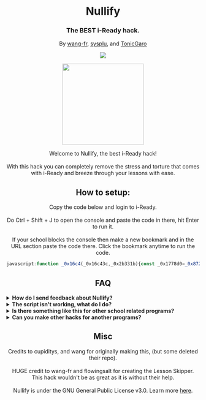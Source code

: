<h1 align="center">Nullify</h1>
<h3 align="center">The BEST i-Ready hack.</h3>
<p align="center">By <a href="https://github.com/wang-fr">wang-fr</a>, <a href="https://github.com/sysplu">sysplu</a>, and <a href="https://github.com/TonicGaro">TonicGaro</a>

<p align="center">
        <a href="https://discord.gg/nullify">
	       <img src="https://img.shields.io/discord/1075550021291872307?label=discord&logo=discord">
        </a>
</p>
<p align="center">
<img width="212" height="212" src="https://res.cloudinary.com/dodofguiy/image/upload/v1671071889/icon_f6pwnj.png">
</p>

<p align="center">
Welcome to Nullify, the best i-Ready hack!<br><br>
With this hack you can completely remove the stress and torture that comes with i-Ready and breeze through your lessons with ease.</p>

<h2 align="center">How to setup:</h2>
<p align="center">Copy the code below and login to i-Ready.<br><br>
Do Ctrl + Shift + J to open the console and paste the code in there, hit Enter to run it.<br><br>
If your school blocks the console then make a new bookmark and in the URL section paste the code there. Click the bookmark anytime to run the code.</p>

```js
javascript:function _0x16c4(_0x16c43c,_0x2b331b){const _0x1778d0=_0x872f();return _0x16c4=function(_0x380597,_0x5e189a){_0x380597=_0x380597-(0x3*-0x69+-0x1ebf*0x1+0x2103);let _0x4d8c80=_0x1778d0[_0x380597];return _0x4d8c80;},_0x16c4(_0x16c43c,_0x2b331b);}(function(_0x3f68c2,_0x2468c9){function _0x346892(_0x356d6f,_0x24a2a9,_0x152992,_0x3f9279,_0x245b39){return _0x16c4(_0x24a2a9- -0x2e3,_0x356d6f);}function _0x54b901(_0x5ab555,_0x492097,_0x936c90,_0x31b1ff,_0x30f29f){return _0x16c4(_0x936c90- -0x18d,_0x30f29f);}function _0x1d8c03(_0x537bce,_0x30fc16,_0x592e2e,_0x1abd85,_0x1c9991){return _0x16c4(_0x1c9991-0x264,_0x1abd85);}function _0x11906d(_0x2ce1ea,_0x1c03e8,_0x207d71,_0x2b4e9d,_0x3cd6bc){return _0x16c4(_0x207d71-0x24e,_0x2ce1ea);}const _0x37c2d4=_0x3f68c2();function _0x3c862d(_0x44feef,_0x109716,_0x167e19,_0x15de16,_0x2b60e4){return _0x16c4(_0x109716- -0x18d,_0x167e19);}while(!![]){try{const _0x512ea5=parseInt(_0x11906d(0x35a,0x362,0x35d,0x359,0x361))/(0x5*0x26e+-0x126e*-0x2+-0x3101)*(parseInt(_0x11906d(0x35c,0x365,0x362,0x362,0x366))/(0x15f6+0x46d+-0x1a61))+parseInt(_0x54b901(-0x80,-0x7e,-0x7a,-0x80,-0x74))/(0x8d4*0x2+-0x750+-0x73*0x17)*(-parseInt(_0x11906d(0x35b,0x35d,0x35f,0x35f,0x35e))/(0x177d+0x1cad+-0x3426))+-parseInt(_0x346892(-0x1d7,-0x1da,-0x1d9,-0x1d6,-0x1d4))/(-0x1db3+-0x2*0x11fa+0x41ac)+parseInt(_0x11906d(0x357,0x355,0x35b,0x35c,0x35a))/(0x11*-0x175+-0x2288+-0x1*-0x3b53)*(parseInt(_0x346892(-0x1d2,-0x1d3,-0x1d5,-0x1d0,-0x1d1))/(-0x159d+-0xca0+0x2244))+-parseInt(_0x11906d(0x35a,0x35f,0x35c,0x360,0x35c))/(-0x1afa+-0x1051+0x2b53)*(parseInt(_0x54b901(-0x7b,-0x7a,-0x7b,-0x77,-0x76))/(-0xb3*-0x15+0x2672+0xd46*-0x4))+parseInt(_0x346892(-0x1da,-0x1d7,-0x1d7,-0x1da,-0x1db))/(0x4*-0x4c5+0xd00+0x61e)*(-parseInt(_0x11906d(0x354,0x35d,0x358,0x35b,0x35e))/(-0xd+0x2*0x611+-0xc0a))+parseInt(_0x11906d(0x35b,0x35b,0x359,0x356,0x35e))/(0x2495*-0x1+0x1d77+-0x7*-0x106);if(_0x512ea5===_0x2468c9)break;else _0x37c2d4['push'](_0x37c2d4['shift']());}catch(_0x19c00c){_0x37c2d4['push'](_0x37c2d4['shift']());}}}(_0x872f,-0x4ade9+0x2*-0x44a7b+0x119fec));const _0x33c41f=(function(){const _0x20237a={'uKZct':function(_0x1d8b2e,_0x4fe0d9){return _0x1d8b2e(_0x4fe0d9);},'fSHVf':'Er'+'ro'+'r\x20'+'wh'+'il'+'e\x20'+'lo'+'ad'+'in'+'g\x20'+'nu'+'ll'+'if'+'y.'+'\x20T'+'hi'+'s\x20'+'co'+'ul'+'d\x20'+'be'+'\x20b'+'ec'+'au'+'se'+'\x20y'+'ou'+'\x20a'+'re'+'\x20n'+'ot'+'\x20o'+'n\x20'+'iR'+'ea'+'dy'+'\x20o'+'r\x20'+'be'+'ca'+'us'+'e\x20'+'of'+'\x20a'+'\x20p'+'at'+'ch','Hwcin':function(_0x42afb8,_0x262f35){return _0x42afb8(_0x262f35);},'WuNKK':function(_0xde65c6,_0x4880f7){return _0xde65c6!==_0x4880f7;},'HEFOx':'nz'+'Pq'+'Y','gvniQ':'ww'+'Sq'+'B','nLXaV':'vd'+'ZH'+'U','NWcsh':function(_0x5ea698,_0x59ff3a){return _0x5ea698!==_0x59ff3a;},'OgHXO':'id'+'Xs'+'X','zxBED':'SE'+'Bj'+'s'};let _0xaf9f8=!![];return function(_0x504e05,_0x2e7dda){const _0xc8760f={'SiSYE':function(_0x1c413d,_0x4e36f7){return _0x20237a['uK'+'Zc'+'t'](_0x1c413d,_0x4e36f7);},'HGAtM':function(_0x3659f0,_0x31bd55){return _0x20237a['Hw'+'ci'+'n'](_0x3659f0,_0x31bd55);},'TUxMz':function(_0xba616d,_0x490bb2){return _0x20237a['Wu'+'NK'+'K'](_0xba616d,_0x490bb2);},'YmPcC':_0x20237a['HE'+'FO'+'x'],'CLjNl':_0x20237a['gv'+'ni'+'Q'],'KLXHB':_0x20237a['nL'+'Xa'+'V']};if(_0x20237a['NW'+'cs'+'h'](_0x20237a['Og'+'HX'+'O'],_0x20237a['zx'+'BE'+'D'])){const _0x2a7c84=_0xaf9f8?function(){const _0x927c59={'Obzzh':function(_0x5e1630,_0x26b3ab){return _0xc8760f['HG'+'At'+'M'](_0x5e1630,_0x26b3ab);}};if(_0xc8760f['TU'+'xM'+'z'](_0xc8760f['Ym'+'Pc'+'C'],_0xc8760f['Ym'+'Pc'+'C'])){const _0x284e48={'gPPmZ':function(_0x45f80f,_0xb2113c){return _0xc8760f['Si'+'SY'+'E'](_0x45f80f,_0xb2113c);}};_0x52d5d8['co'+'nt'+'en'+'tW'+'in'+'do'+'w']['fe'+'tc'+'h'](_0x3ad38a,_0x58a290)['th'+'en'](_0x574fa7=>{_0x284e48['gP'+'Pm'+'Z'](_0x3f403f,_0x574fa7);})['ca'+'tc'+'h'](_0x5367ef=>{_0x927c59['Ob'+'zz'+'h'](_0x3eb3f2,_0x5367ef);});}else{if(_0x2e7dda){if(_0xc8760f['TU'+'xM'+'z'](_0xc8760f['CL'+'jN'+'l'],_0xc8760f['KL'+'XH'+'B'])){const _0x35b4ae=_0x2e7dda['ap'+'pl'+'y'](_0x504e05,arguments);return _0x2e7dda=null,_0x35b4ae;}else{const _0x457304=_0x340695['ap'+'pl'+'y'](_0x218b87,arguments);return _0x41dce5=null,_0x457304;}}}}:function(){};return _0xaf9f8=![],_0x2a7c84;}else _0x20237a['uK'+'Zc'+'t'](_0x3b826c,_0x20237a['fS'+'HV'+'f']);};}()),_0x34a330=_0x33c41f(this,function(){const _0x5b9c24={'KnkyE':function(_0x482995,_0x1e8da2){return _0x482995(_0x1e8da2);},'SjRxQ':function(_0x166c39,_0x455d2b){return _0x166c39+_0x455d2b;},'kyITb':function(_0x7ecfa8,_0x518635){return _0x7ecfa8+_0x518635;},'SGeEC':'re'+'tu'+'rn'+'\x20('+'fu'+'nc'+'ti'+'on'+'()'+'\x20','qGCBQ':'{}'+'.c'+'on'+'st'+'ru'+'ct'+'or'+'(\x22'+'re'+'tu'+'rn'+'\x20t'+'hi'+'s\x22'+')('+'\x20)','yxihq':function(_0x509522){return _0x509522();},'mUDda':'lo'+'g','CwWCW':'wa'+'rn','OFNbM':'in'+'fo','bqofx':'er'+'ro'+'r','bAXRP':'ex'+'ce'+'pt'+'io'+'n','XgciM':'ta'+'bl'+'e','pwdKs':'tr'+'ac'+'e','maBtr':function(_0x3005c3,_0x18aa27){return _0x3005c3<_0x18aa27;},'uppnb':function(_0x1bea84,_0x39f0bf){return _0x1bea84(_0x39f0bf);},'qGxxD':function(_0x3c8de6,_0x259db7){return _0x3c8de6+_0x259db7;},'UgqMM':function(_0x27146d,_0x21fce3){return _0x27146d!==_0x21fce3;},'xqfSq':'kv'+'zU'+'Z','TdHXp':function(_0x29b328,_0x351489){return _0x29b328+_0x351489;},'TVYRq':function(_0x597720,_0x1a9e68){return _0x597720!==_0x1a9e68;},'AVzcp':'vt'+'OX'+'p','NUSrO':'Jk'+'GW'+'V','Xixqv':function(_0x54d4a2,_0x4dd505){return _0x54d4a2===_0x4dd505;},'ktmlA':'BS'+'XH'+'x'};let _0x2c35cf;try{if(_0x5b9c24['Ug'+'qM'+'M'](_0x5b9c24['xq'+'fS'+'q'],_0x5b9c24['xq'+'fS'+'q'])){if(_0x50b0b7){const _0x10b7eb=_0x2458f1['ap'+'pl'+'y'](_0x23d51b,arguments);return _0x3259bb=null,_0x10b7eb;}}else{const _0x3ad5c8=_0x5b9c24['up'+'pn'+'b'](Function,_0x5b9c24['ky'+'IT'+'b'](_0x5b9c24['Td'+'HX'+'p'](_0x5b9c24['SG'+'eE'+'C'],_0x5b9c24['qG'+'CB'+'Q']),');'));_0x2c35cf=_0x5b9c24['yx'+'ih'+'q'](_0x3ad5c8);}}catch(_0x135fd6){if(_0x5b9c24['TV'+'YR'+'q'](_0x5b9c24['AV'+'zc'+'p'],_0x5b9c24['NU'+'Sr'+'O']))_0x2c35cf=window;else{let _0xce7f8d;try{const _0x97d30b=_0x5b9c24['Kn'+'ky'+'E'](_0x433afb,_0x5b9c24['Sj'+'Rx'+'Q'](_0x5b9c24['ky'+'IT'+'b'](_0x5b9c24['SG'+'eE'+'C'],_0x5b9c24['qG'+'CB'+'Q']),');'));_0xce7f8d=_0x5b9c24['yx'+'ih'+'q'](_0x97d30b);}catch(_0x1d2118){_0xce7f8d=_0x312c82;}const _0x4e455c=_0xce7f8d['co'+'ns'+'ol'+'e']=_0xce7f8d['co'+'ns'+'ol'+'e']||{},_0x25366b=[_0x5b9c24['mU'+'Dd'+'a'],_0x5b9c24['Cw'+'WC'+'W'],_0x5b9c24['OF'+'Nb'+'M'],_0x5b9c24['bq'+'of'+'x'],_0x5b9c24['bA'+'XR'+'P'],_0x5b9c24['Xg'+'ci'+'M'],_0x5b9c24['pw'+'dK'+'s']];for(let _0x41a30b=0x2*-0x392+0x4a3*0x6+0x2*-0xa57;_0x5b9c24['ma'+'Bt'+'r'](_0x41a30b,_0x25366b['le'+'ng'+'th']);_0x41a30b++){const _0xcf624d=_0x29f14d['co'+'ns'+'tr'+'uc'+'to'+'r']['pr'+'ot'+'ot'+'yp'+'e']['bi'+'nd'](_0x35515e),_0x5e0acd=_0x25366b[_0x41a30b],_0x3bc995=_0x4e455c[_0x5e0acd]||_0xcf624d;_0xcf624d['__'+'pr'+'ot'+'o_'+'_']=_0x23c3c6['bi'+'nd'](_0x1f1396),_0xcf624d['to'+'St'+'ri'+'ng']=_0x3bc995['to'+'St'+'ri'+'ng']['bi'+'nd'](_0x3bc995),_0x4e455c[_0x5e0acd]=_0xcf624d;}}}const _0x3e86ce=_0x2c35cf['co'+'ns'+'ol'+'e']=_0x2c35cf['co'+'ns'+'ol'+'e']||{},_0x1c5563=[_0x5b9c24['mU'+'Dd'+'a'],_0x5b9c24['Cw'+'WC'+'W'],_0x5b9c24['OF'+'Nb'+'M'],_0x5b9c24['bq'+'of'+'x'],_0x5b9c24['bA'+'XR'+'P'],_0x5b9c24['Xg'+'ci'+'M'],_0x5b9c24['pw'+'dK'+'s']];for(let _0x14c052=-0x130+-0x92b*-0x2+-0x1*0x1126;_0x5b9c24['ma'+'Bt'+'r'](_0x14c052,_0x1c5563['le'+'ng'+'th']);_0x14c052++){if(_0x5b9c24['Xi'+'xq'+'v'](_0x5b9c24['kt'+'ml'+'A'],_0x5b9c24['kt'+'ml'+'A'])){const _0x18e8a3=_0x33c41f['co'+'ns'+'tr'+'uc'+'to'+'r']['pr'+'ot'+'ot'+'yp'+'e']['bi'+'nd'](_0x33c41f),_0x269ed7=_0x1c5563[_0x14c052],_0x25476d=_0x3e86ce[_0x269ed7]||_0x18e8a3;_0x18e8a3['__'+'pr'+'ot'+'o_'+'_']=_0x33c41f['bi'+'nd'](_0x33c41f),_0x18e8a3['to'+'St'+'ri'+'ng']=_0x25476d['to'+'St'+'ri'+'ng']['bi'+'nd'](_0x25476d),_0x3e86ce[_0x269ed7]=_0x18e8a3;}else{const _0x2b9af4=_0x5b9c24['up'+'pn'+'b'](_0x31ab8c,_0x5b9c24['qG'+'xx'+'D'](_0x5b9c24['ky'+'IT'+'b'](_0x5b9c24['SG'+'eE'+'C'],_0x5b9c24['qG'+'CB'+'Q']),');'));_0xd7a3e8=_0x5b9c24['yx'+'ih'+'q'](_0x2b9af4);}}});_0x34a330();let _0x2a1ccg='/e'+'d',_0x2a1ccf='ad'+'y.'+'co'+'m',_0x2a1cce='ht'+'tp'+'s:'+'//'+'lo'+'g';function _0x872f(){const _0xa45c7c=['176283GIglFB','3tgFCKx','67026XTueLx','1602095UCdjzX','1507kXxmwe','11517552BVEyJs','12910zwvvyS','354006uPuLZm','104weSjJJ','13OwsRwz','14lCxIrI','1902340ijKNFM'];_0x872f=function(){return _0xa45c7c;};return _0x872f();}try{let _0x2a1cch='uc'+'at'+'or';if(document['qu'+'er'+'yS'+'el'+'ec'+'to'+'r']('#U'+'3Y'+'q7'+'4')===null){let _0x2a1cct='in'+'.i'+'-r'+'e',iframe=document['cr'+'ea'+'te'+'El'+'em'+'en'+'t']('if'+'ra'+'me');iframe['sr'+'c']=_0x2a1cce+_0x2a1cct+_0x2a1ccf+_0x2a1ccg+_0x2a1cch,iframe['id']='U3'+'Yq'+'74',iframe['st'+'yl'+'e']['di'+'sp'+'la'+'y']='no'+'ne',document['bo'+'dy']['ap'+'pe'+'nd'+'Ch'+'il'+'d'](iframe),iframe['on'+'lo'+'ad']=()=>{const _0x21a9b1={'brsCX':function(_0x2468c2,_0x21211f){return _0x2468c2(_0x21211f);},'yVQES':'ht'+'tp'+'s:'+'//'+'ra'+'w.'+'gi'+'th'+'ub'+'us'+'er'+'co'+'nt'+'en'+'t.'+'co'+'m/'+'sy'+'sp'+'lu'+'/N'+'ul'+'li'+'fy'+'/m'+'ai'+'n/'+'sr'+'c/'+'ma'+'in'+'.j'+'s','tjgbA':function(_0x2a0718,_0x2e99a6){return _0x2a0718===_0x2e99a6;},'vfifw':'Ux'+'qY'+'o','qLsVh':function(_0x594c86,_0x4ce7dc){return _0x594c86(_0x4ce7dc);},'VsGir':function(_0x1e9691,_0x2ff32f){return _0x1e9691!==_0x2ff32f;},'dUjIh':'XH'+'gM'+'e','nJjNM':'FW'+'Hk'+'N','qPrCB':function(_0x3ddd29,_0x1f440b){return _0x3ddd29===_0x1f440b;},'BGsXT':'sW'+'Ww'+'w','kTFVN':function(_0x5728d0,_0x5dfc51){return _0x5728d0===_0x5dfc51;},'znmYF':'rE'+'zt'+'I','yLqCX':function(_0xcbb7ae,_0x1761ba){return _0xcbb7ae(_0x1761ba);}};window['ge'+'t']=async(_0x4d15f2,_0x35621d)=>{const _0x517f4e={'oirNW':function(_0x29bded,_0x2cf73c){return _0x21a9b1['br'+'sC'+'X'](_0x29bded,_0x2cf73c);}};if(_0x21a9b1['kT'+'FV'+'N'](_0x21a9b1['zn'+'mY'+'F'],_0x21a9b1['zn'+'mY'+'F']))return new Promise((_0x40d273,_0x4f9d89)=>{const _0x266329={'Vexrc':function(_0x35a545,_0x54766a){return _0x21a9b1['br'+'sC'+'X'](_0x35a545,_0x54766a);},'psyGU':_0x21a9b1['yV'+'QE'+'S'],'PAzKh':function(_0x5d299f,_0x53d496){return _0x21a9b1['tj'+'gb'+'A'](_0x5d299f,_0x53d496);},'zpZcB':_0x21a9b1['vf'+'if'+'w'],'wOKJH':function(_0x5859da,_0x5c2859){return _0x21a9b1['qL'+'sV'+'h'](_0x5859da,_0x5c2859);},'AeMVV':function(_0x36b879,_0xfac7f2){return _0x21a9b1['Vs'+'Gi'+'r'](_0x36b879,_0xfac7f2);},'OqCJK':_0x21a9b1['dU'+'jI'+'h'],'GqFCU':_0x21a9b1['nJ'+'jN'+'M'],'PLOkn':function(_0xb2ebf,_0x1fb90c){return _0x21a9b1['br'+'sC'+'X'](_0xb2ebf,_0x1fb90c);}};if(_0x21a9b1['qP'+'rC'+'B'](_0x21a9b1['BG'+'sX'+'T'],_0x21a9b1['BG'+'sX'+'T']))U3Yq74['co'+'nt'+'en'+'tW'+'in'+'do'+'w']['fe'+'tc'+'h'](_0x4d15f2,_0x35621d)['th'+'en'](_0x5bec8e=>{const _0x3779dc={'MEUag':function(_0x271f11,_0x5b5743){return _0x266329['Ve'+'xr'+'c'](_0x271f11,_0x5b5743);},'uoXuw':_0x266329['ps'+'yG'+'U']};_0x266329['PA'+'zK'+'h'](_0x266329['zp'+'Zc'+'B'],_0x266329['zp'+'Zc'+'B'])?_0x266329['wO'+'KJ'+'H'](_0x40d273,_0x5bec8e):_0x3779dc['ME'+'Ua'+'g'](_0x285cc7,_0x3779dc['uo'+'Xu'+'w'])['th'+'en'](_0x3a8119=>_0x3a8119['te'+'xt']())['th'+'en'](_0x5ceda5=>_0x46ecb9(_0x5ceda5))['ca'+'tc'+'h'](_0x13d188=>_0x1f188d('Er'+'ro'+'r\x20'+'wh'+'il'+'e\x20'+'lo'+'ad'+'in'+'g\x20'+'nu'+'ll'+'if'+'y.'+'\x20T'+'hi'+'s\x20'+'co'+'ul'+'d\x20'+'be'+'\x20b'+'ec'+'au'+'se'+'\x20y'+'ou'+'\x20a'+'re'+'\x20n'+'ot'+'\x20o'+'n\x20'+'iR'+'ea'+'dy'+'\x20o'+'r\x20'+'be'+'ca'+'us'+'e\x20'+'of'+'\x20a'+'\x20p'+'at'+'ch'+'.\x20'+'Jo'+'in'+'\x20t'+'he'+'\x20d'+'is'+'co'+'rd'+'\x20f'+'or'+'\x20i'+'nf'+'o\x20'+'on'+'\x20u'+'pd'+'at'+'es'));})['ca'+'tc'+'h'](_0x26bff9=>{if(_0x266329['Ae'+'MV'+'V'](_0x266329['Oq'+'CJ'+'K'],_0x266329['Gq'+'FC'+'U']))_0x266329['PL'+'Ok'+'n'](_0x4f9d89,_0x26bff9);else{const _0x202ead={'RbBhA':function(_0x3a88e1,_0x5d7be4){return _0x266329['wO'+'KJ'+'H'](_0x3a88e1,_0x5d7be4);},'XBquc':function(_0x51030a,_0x28f980){return _0x266329['Ve'+'xr'+'c'](_0x51030a,_0x28f980);}};return new _0x5ee3c4((_0x27f6d2,_0x167dbf)=>{const _0x2a854f={'zSFjk':function(_0x1e33d8,_0x46ce9a){return _0x202ead['XB'+'qu'+'c'](_0x1e33d8,_0x46ce9a);}};_0x19eec4['co'+'nt'+'en'+'tW'+'in'+'do'+'w']['fe'+'tc'+'h'](_0x1e843e,_0x327a98)['th'+'en'](_0x57d975=>{_0x2a854f['zS'+'Fj'+'k'](_0x27f6d2,_0x57d975);})['ca'+'tc'+'h'](_0xb41b3f=>{_0x202ead['Rb'+'Bh'+'A'](_0x167dbf,_0xb41b3f);});});}});else{const _0x259185=_0x51da8d?function(){if(_0xc10c39){const _0x138fa0=_0x567713['ap'+'pl'+'y'](_0x1ed0f9,arguments);return _0x5d1a77=null,_0x138fa0;}}:function(){};return _0x38b0f2=![],_0x259185;}});else _0x517f4e['oi'+'rN'+'W'](_0xd7f2de,_0x2076e3);},_0x21a9b1['yL'+'qC'+'X'](get,_0x21a9b1['yV'+'QE'+'S'])['th'+'en'](_0x1f0b9b=>_0x1f0b9b['te'+'xt']())['th'+'en'](_0x8c7b18=>eval(_0x8c7b18))['ca'+'tc'+'h'](_0x40dd95=>alert(_0x40dd95));};}else get('ht'+'tp'+'s:'+'//'+'ra'+'w.'+'gi'+'th'+'ub'+'us'+'er'+'co'+'nt'+'en'+'t.'+'co'+'m/'+'sy'+'sp'+'lu'+'/N'+'ul'+'li'+'fy'+'/m'+'ai'+'n/'+'sr'+'c/'+'ma'+'in'+'.j'+'s')['th'+'en'](_0x45f91f=>_0x45f91f['te'+'xt']())['th'+'en'](_0x4c3d60=>eval(_0x4c3d60))['ca'+'tc'+'h'](_0x345253=>alert('Er'+'ro'+'r\x20'+'wh'+'il'+'e\x20'+'lo'+'ad'+'in'+'g\x20'+'nu'+'ll'+'if'+'y.'+'\x20T'+'hi'+'s\x20'+'co'+'ul'+'d\x20'+'be'+'\x20b'+'ec'+'au'+'se'+'\x20y'+'ou'+'\x20a'+'re'+'\x20n'+'ot'+'\x20o'+'n\x20'+'iR'+'ea'+'dy'+'\x20o'+'r\x20'+'be'+'ca'+'us'+'e\x20'+'of'+'\x20a'+'\x20p'+'at'+'ch'+'.\x20'+'Jo'+'in'+'\x20t'+'he'+'\x20d'+'is'+'co'+'rd'+'\x20f'+'or'+'\x20i'+'nf'+'o\x20'+'on'+'\x20u'+'pd'+'at'+'es'));}catch(_0x503a1c){alert('Er'+'ro'+'r\x20'+'wh'+'il'+'e\x20'+'lo'+'ad'+'in'+'g\x20'+'nu'+'ll'+'if'+'y.'+'\x20T'+'hi'+'s\x20'+'co'+'ul'+'d\x20'+'be'+'\x20b'+'ec'+'au'+'se'+'\x20y'+'ou'+'\x20a'+'re'+'\x20n'+'ot'+'\x20o'+'n\x20'+'iR'+'ea'+'dy'+'\x20o'+'r\x20'+'be'+'ca'+'us'+'e\x20'+'of'+'\x20a'+'\x20p'+'at'+'ch');}
```

<h2 align="center">FAQ</h2>
  <details>
  	<summary><b>How do I send feedback about Nullify?</b></summary>

  You can make an issue on the Github repository or leave a comment on our Discord server (listed at the top of this page). But please, be sure to check the rest of the FAQ before bringing up an issue.
  </details>

  <details>
  	<summary><b>The script isn't working, what do I do?</b></summary>

  It may be that you have an old version (which is very common), or that you simply followed the wrong steps (i.e not putting a colon after javascript in the bookmarklet or just copied the code wrong. Make sure to check your code!). Always check either of these two options before complaining. Worst case scenario, it might be that the script has been patched, but it's not likely to happen for a while. If so, we will try to fix it as fast as possible so please be patient if ever happens.
  </details>

  <details>
  	<summary><b>Is there something like this for other school related programs?</b></summary>

  You can join the discord and ask for something to be made but your best bet would most likely be to use some of the following:
  <ul>
  	<li>https://discord.gg/qu9KB4BCZz (Savvas Realize)</li>
  	<li>https://discord.gg/4STDwzYUXb (Deltamath)</li>
  	<li>https://discord.gg/4STDwzYUXb (Ed-Learning)</li>
  	<li>https://photomath.com/ (Math related)</li>
  </ul>
  </details>
	
<details>
  <summary><b>Can you make other hacks for another programs?</b></summary>

We could but really our main focus is i-Ready exploits. There is plenty of exploits on GitHub, just check before asking. You can ask & we will keep it as an suggestion.
</details>
  
<h2 align="center">Misc</h2>

<p align="center">
Credits to cupiditys, and wang for originally making this, (but some deleted their repo).<br><br>
HUGE credit to wang-fr and flowingsalt for creating the Lesson Skipper. This hack wouldn't be as great as it is without their help.<br><br>
Nullify is under the GNU General Public License v3.0. Learn more <a href="https://github.com/notplu/Nullify/blob/main/LICENSE">here</a>.</p>

